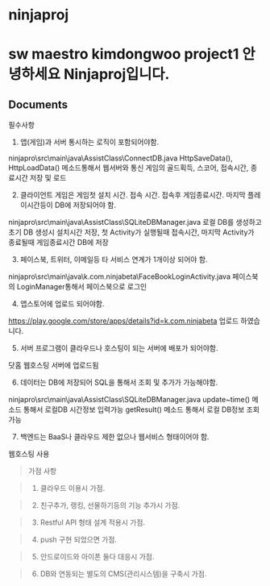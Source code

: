 # ninjaproj
sw maestro kimdongwoo project1
안녕하세요 Ninjaproj입니다.
===================

Documents
-------------

필수사항

 1. 앱(게임)과 서버 통시하는 로직이 포함되어야함. 

ninjapro\src\main\java\AssistClass\ConnectDB.java
HttpSaveData(), HttpLoadData() 메소드통해서 웹서버와 통신 게임의 골드획득, 스코어, 접속시간, 종료시간 저장 및 로드

 2. 클라이언트 게임은 게임첫 설치 시간. 접속 시간. 접속후 게임종료시간. 마지막 플레이시간등이 DB에 저장되어야 함.

ninjapro\src\main\java\AssistClass\SQLiteDBManager.java
로컬 DB를 생성하고 초기 DB 생성시 설치시간 저장, 첫 Activity가 실행될때 접속시간, 마지막 Activity가 종료될때 게임종료시간 DB에 저장

 3. 페이스북, 트위터, 이메일등 타 서비스 연계가 1개이상 되어야 함.

ninjapro\src\main\java\k.com.ninjabeta\FaceBookLoginActivity.java
페이스북의 LoginManager통해서 페이스북으로 로그인

 4. 앱스토어에 업로드 되어야함.

https://play.google.com/store/apps/details?id=k.com.ninjabeta 업로드 하였습니다.

 5. 서버 프로그램이 클라우드나 호스팅이 되는 서버에 배포가 되어야함.

닷홈 웹호스팅 서버에 업로드됨 

 6. 데이터는 DB에 저장되어 SQL을 통해서 조회 및 추가가 가능해야함.

ninjapro\src\main\java\AssistClass\SQLiteDBManager.java
update~time() 메소드 통해서 로컬DB 시간정보 입력가능
getResult() 메소드 통해서 로컬 DB정보 조회 가능

 7. 백엔드는 BaaS나 클라우드 제한 없으나 웹서비스 형태이어야 함.

웹호스팅 사용
	
>가점 사항

>1. 클라우드 이용시 가점.

>2. 친구추가, 랭킹, 선물하기등의 기능 추가시 가점.

>3. Restful API 형태 설계 적용시 가점.

>4. push 구현 되었으면 가점.

>5. 안드로이드와 아이폰 둘다 대응시 가점.

>6. DB와 연동되는 별도의 CMS(관리시스템)을 구축시 가점.
